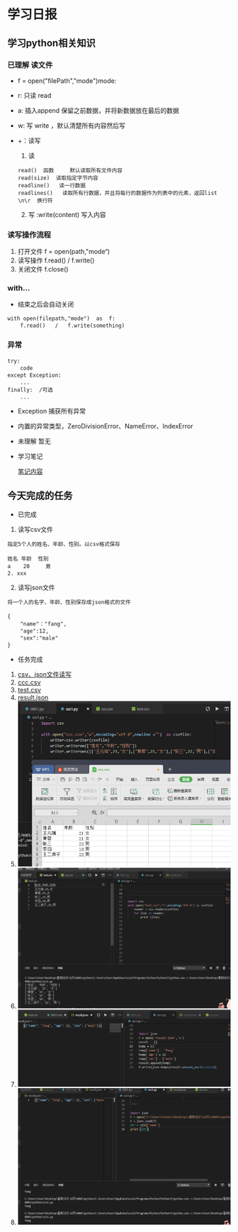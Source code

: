 # 学习日报

## 学习python相关知识

### 已理解 读文件
 * f = open("filePath","mode")mode:
 * r: 只读 read
 * a: 插入append 保留之前数据，并将新数据放在最后的数据
 * w: 写  write ，默认清楚所有内容然后写  
 * +：读写

   1.  读
   ```
   read()  函数     默认读取所有文件内容
   read(size)  读取指定字节内容
   readline()   读一行数据
   readlines()   读取所有行数据，并且将每行的数据作为列表中的元素，返回list
   \n\r  换行符
   ```


   2.  写  :write(content)    写入内容  

### 读写操作流程
 1. 打开文件  f = open(path,"mode“)
 2. 读写操作  f.read()  /  f.write()
 3. 关闭文件  f.close()


### with... 
* 结束之后会自动关闭
```
with open(filepath,"mode")  as  f:
    f.read()   /   f.write(something)
```

### 异常

```
try:
    code
except Exception:
    ...
finally:  /可选
    ...
```

* Exception 捕获所有异常
* 内置的异常类型，ZeroDivisionError、NameError、IndexError


* 未理解
暂无

* 学习笔记

   [笔记内容](https://github.com/WangZhaorui-pang/summer/blob/master/8%E6%9C%88/0801/biji.md)



## 今天完成的任务

* 已完成

1. 读写csv文件
```
指定5个人的姓名、年龄、性别。以csv格式保存

姓名 年龄  性别
a    20     男
2. xxx
```



2. 读写json文件
```
将一个人的名字、年龄、性别保存成json格式的文件

{
    "name"："fang",
    "age":12,
    "sex":"male"
}
```



* 任务完成
1. [csv、json文件读写](https://github.com/WangZhaorui-pang/summer/blob/master/8%E6%9C%88/0801/sss1.py)
2. [ccc.csv](https://github.com/WangZhaorui-pang/summer/blob/master/8%E6%9C%88/0801/ccc.csv)
3. [test.csv](https://github.com/WangZhaorui-pang/summer/blob/master/8%E6%9C%88/0801/test.csv)
4. [result.json](https://github.com/WangZhaorui-pang/summer/blob/master/8%E6%9C%88/0801/result.json)
5. ![csv写入](https://github.com/WangZhaorui-pang/summer/blob/master/8%E6%9C%88/0801/csv%E5%86%99%E5%85%A5.png)
6. ![csv读取](https://github.com/WangZhaorui-pang/summer/blob/master/8%E6%9C%88/0801/csv%E8%AF%BB%E5%8F%96.png)
7. ![json写入](https://github.com/WangZhaorui-pang/summer/blob/master/8%E6%9C%88/0801/json%E5%86%99%E5%85%A5.png)
8. ![json读取](https://github.com/WangZhaorui-pang/summer/blob/master/8%E6%9C%88/0801/json%E8%AF%BB%E5%8F%96.png)


